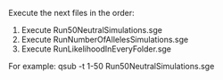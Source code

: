 Execute the next files in the order:
1. Execute Run50NeutralSimulations.sge
2. Execute RunNumberOfAllelesSimulations.sge
3. Execute RunLikelihoodInEveryFolder.sge

For example: qsub -t 1-50 Run50NeutralSimulations.sge
